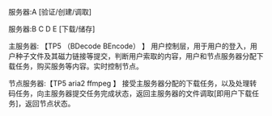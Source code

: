 服务器:A [验证/创建/调取]

服务器:B C D E [下载/储存]

主服务器:  【TP5  （BDecode  BEncode）  】
  用户控制层，用于用户的登入，用户种子文件及其磁力链接等提交，判断用户索取的内容，用户和节点服务器分配下载任务，购买服务等内容。实时控制节点。


节点服务器:【TP5  aria2  ffmpeg  】
接受主服务器分配的下载任务，以及处理转码任务，向主服务器提交任务完成状态，返回主服务器的文件调取[即用户下载任务]，返回节点状态。
